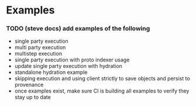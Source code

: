 # Examples

### TODO (steve docs) add examples of the following
- single party execution
- multi party execution
- multistep execution
- single party execution with proto indexer usage
- update single party execution with hydration
- standalone hydration example
- skipping execution and using client strictly to save objects and persist to provenance
- once examples exist, make sure CI is building all examples to verify they stay up to date
